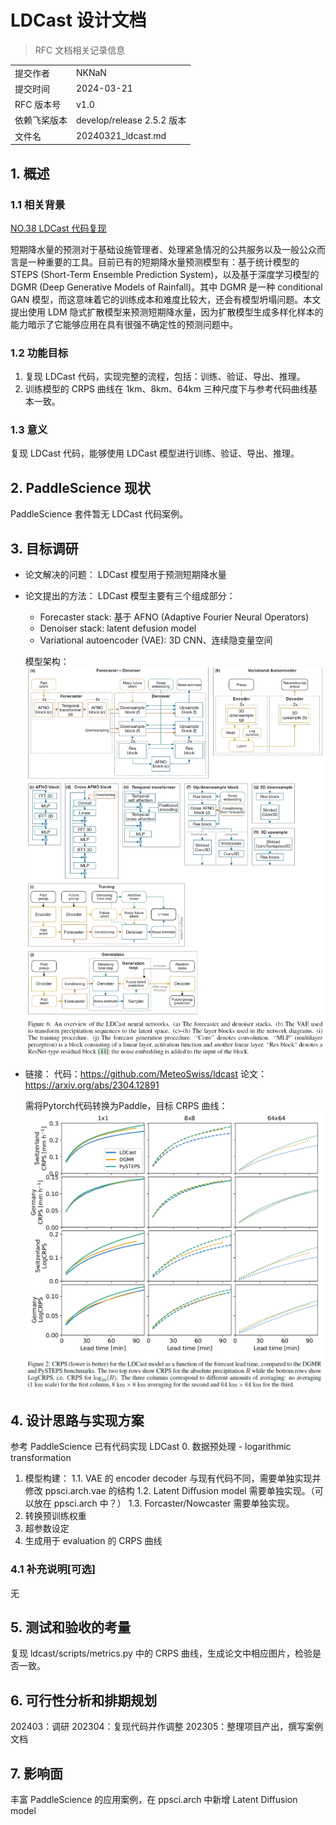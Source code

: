 # LDCast 设计文档

> RFC 文档相关记录信息

|              |                    |
| ------------ | -----------------  |
| 提交作者      |   NKNaN            |
| 提交时间      |   2024-03-21       |
| RFC 版本号    | v1.0               |
| 依赖飞桨版本  | develop/release 2.5.2 版本        |
| 文件名        | 20240321_ldcast.md    |

## 1. 概述

### 1.1 相关背景

[NO.38 LDCast 代码复现](https://github.com/PaddlePaddle/community/blob/master/hackathon/hackathon_6th/【Hackathon%206th】开源贡献个人挑战赛科学计算任务合集.md#no38-ldcast-代码复现)

短期降水量的预测对于基础设施管理者、处理紧急情况的公共服务以及一般公众而言是一种重要的工具。目前已有的短期降水量预测模型有：基于统计模型的 STEPS (Short-Term Ensemble Prediction System)，以及基于深度学习模型的 DGMR (Deep Generative Models of Rainfall)。其中 DGMR 是一种 conditional GAN 模型，而这意味着它的训练成本和难度比较大，还会有模型坍塌问题。本文提出使用 LDM 隐式扩散模型来预测短期降水量，因为扩散模型生成多样化样本的能力暗示了它能够应用在具有很强不确定性的预测问题中。

### 1.2 功能目标

1. 复现 LDCast 代码，实现完整的流程，包括：训练、验证、导出、推理。
2. 训练模型的 CRPS 曲线在 1km、8km、64km 三种尺度下与参考代码曲线基本一致。

### 1.3 意义

复现 LDCast 代码，能够使用 LDCast 模型进行训练、验证、导出、推理。

## 2. PaddleScience 现状

PaddleScience 套件暂无 LDCast 代码案例。

## 3. 目标调研

* 论文解决的问题：
    LDCast 模型用于预测短期降水量

* 论文提出的方法：
    LDCast 模型主要有三个组成部分：
    - Forecaster stack: 基于 AFNO (Adaptive Fourier Neural Operators)
    - Denoiser stack: latent defusion model
    - Variational autoencoder (VAE): 3D CNN、连续隐变量空间

    模型架构：
    ![model](./images/20240321_ldcast/LDCast.png)

* 链接：
    代码：https://github.com/MeteoSwiss/ldcast
    论文：https://arxiv.org/abs/2304.12891

    需将Pytorch代码转换为Paddle，目标 CRPS 曲线：
    ![CRPS](./images/20240321_ldcast/cprs.png)

## 4. 设计思路与实现方案

参考 PaddleScience 已有代码实现 LDCast
0. 数据预处理 - logarithmic transformation
1. 模型构建：
    1.1. VAE 的 encoder decoder 与现有代码不同，需要单独实现并修改 ppsci.arch.vae 的结构
    1.2. Latent Diffusion model 需要单独实现。（可以放在 ppsci.arch 中？）
    1.3. Forcaster/Nowcaster 需要单独实现。
2. 转换预训练权重
3. 超参数设定
4. 生成用于 evaluation 的 CRPS 曲线

### 4.1 补充说明[可选]

无

## 5. 测试和验收的考量

复现 ldcast/scripts/metrics.py 中的 CRPS 曲线，生成论文中相应图片，检验是否一致。

## 6. 可行性分析和排期规划

202403：调研
202304：复现代码并作调整
202305：整理项目产出，撰写案例文档

## 7. 影响面

丰富 PaddleScience 的应用案例，在 ppsci.arch 中新增 Latent Diffusion model
